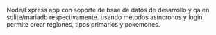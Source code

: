 Node/Express app con soporte de bsae de datos de desarrollo y qa en sqlite/mariadb respectivamente. usando métodos asíncronos y login, permite crear regiones, tipos primarios y pokemones.
